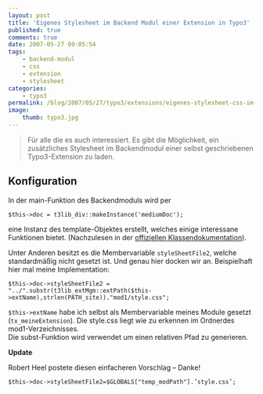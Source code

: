 ```yaml
---
layout: post
title: 'Eigenes Stylesheet im Backend Modul einer Extension in Typo3'
published: true
comments: true
date: 2007-05-27 09:05:54
tags:
    - backend-modul
    - css
    - extension
    - stylesheet
categories:
    - typo3
permalink: /blog/2007/05/27/typo3/extensions/eigenes-stylesheet-css-im-backend-modul-der-eigenen-extension-in-typo3
image:
    thumb: typo3.jpg
---
```

> Für alle die es auch interessiert. Es gibt die Möglichkeit, ein zusätzliches Stylesheet im Backendmodul einer selbst geschriebenen Typo3-Extension zu laden.

## Konfiguration

In der main-Funktion des Backendmoduls wird per

```typoscript
$this->doc = t3lib_div::makeInstance('mediumDoc');
```

eine Instanz des template-Objektes erstellt, welches einige interessane Funktionen bietet. (Nachzulesen in der
 [offiziellen Klassendokumentation][1]).

Unter Anderen besitzt es die Membervariable `styleSheetFile2`, welche standardmäßig nicht gesetzt ist.
Und genau hier docken wir an. Beispielhaft hier mal meine Implementation:

```typoscript
$this->doc->styleSheetFile2 = "../".substr(t3lib_extMgm::extPath($this->extName),strlen(PATH_site))."mod1/style.css";
```

`$this->extName` habe ich selbst als Membervariable meines Module gesetzt (`tx_meineExtension`).
Die style.css liegt wie zu erkennen im Ordnerdes mod1-Verzeichnisses.  
Die subst-Funktion wird verwendet um einen relativen Pfad zu generieren.

**Update**
  
Robert Heel postete diesen einfacheren Vorschlag &#8211; Danke!
```typoscript
$this->doc->styleSheetFile2=$GLOBALS["temp_modPath"].’style.css’;
```

 [1]: http://typo3.org/fileadmin/typo3api-3.8.0/d4/d79/classtemplate.html "Klassendokumentation ansehen"